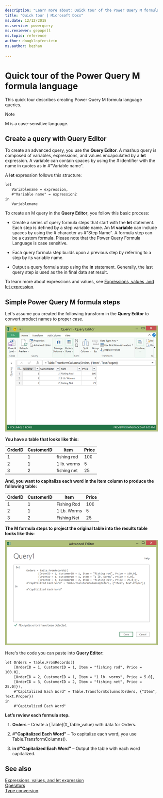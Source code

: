 ```yaml
---
description: "Learn more about: Quick tour of the Power Query M formula language"
title: "Quick tour | Microsoft Docs"
ms.date: 12/12/2018
ms.service: powerquery
ms.reviewer: gepopell
ms.topic: reference
author: dougklopfenstein
ms.author: bezhan

---
```

# Quick tour of the Power Query M formula language

This quick tour describes creating Power Query M formula language queries.  
  
> [!NOTE]  
> M is a case-sensitive language.  
  
## Create a query with Query Editor  

To create an advanced query, you use the **Query Editor**. A mashup query is composed of variables, expressions, and values encapsulated by a **let** expression. A variable can contain spaces by using the # identifier with the name in quotes as in #"Variable name".  
  
A **let** expression follows this structure:  
  
```powerquery-m
let  
   Variablename = expression,  
   #"Variable name" = expression2  
in   
   Variablename  
```  

To create an M query in the **Query Editor**, you follow this basic process:  
  
-   Create a series of query formula steps that start with the **let** statement. Each step is defined by a step variable name. An M **variable** can include spaces by using the # character as #"Step Name". A formula step can be a custom formula. Please note that the Power Query Formula Language is case sensitive.  
  
-   Each query formula step builds upon a previous step by referring to a step by its variable name.  
  
-   Output a query formula step using the **in** statement. Generally, the last query step is used as the in final data set result.  
  
  
To learn more about expressions and values, see [Expressions, values, and let expression](expressions-values-and-let-expression.md).  
  
## Simple Power Query M formula steps  

Let's assume you created the following transform in the **Query Editor** to convert product names to proper case.  
  
![Intro to M Step 1](media/mstep1.png "Intro to M Step 1")  
  
**You have a table that looks like this:**  
  
|OrderID|CustomerID|Item|Price|  
|-----------|--------------|--------|---------|  
|1|1|fishing rod|100|  
|2|1|1 lb. worms|5|  
|3|2|fishing net|25|  
  
**And, you want to capitalize each word in the Item column to produce the following table:**  
  
|OrderID|CustomerID|Item|Price|  
|-----------|--------------|--------|---------|  
|1|1|Fishing Rod|100|  
|2|1|1 Lb. Worms|5|  
|3|2|Fishing Net|25|  
  
**The M formula steps to project the original table into the results table looks like this:**  
  
![Advanced Editor](media/madvancededitor.png "Advanced Editor")  
  
Here's the code you can paste into **Query Editor**:  
  
```powerquery-m
let Orders = Table.FromRecords({  
    [OrderID = 1, CustomerID = 1, Item = "fishing rod", Price = 100.0],  
    [OrderID = 2, CustomerID = 1, Item = "1 lb. worms", Price = 5.0],  
    [OrderID = 3, CustomerID = 2, Item = "fishing net", Price = 25.0]}),  
    #"Capitalized Each Word" = Table.TransformColumns(Orders, {"Item", Text.Proper})  
in  
    #"Capitalized Each Word"  
```  

**Let’s review each formula step.**  
  
1.  **Orders** – Create a \[Table](#_Table_value) with data for Orders.  
  
2.  \#**"Capitalized Each Word"** – To capitalize each word, you use Table.TransformColumns().  
  
3.  **in #"Capitalized Each Word"** – Output the table with each word capitalized.  
  
## See also  

[Expressions, values, and let expression](expressions-values-and-let-expression.md)  
[Operators](operators.md)  
[Type conversion](type-conversion.md)  
  
